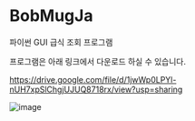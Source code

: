 # BobMugJa
파이썬 GUI 급식 조회 프로그램

프로그램은 아래 링크에서 다운로드 하실 수 있습니다.


https://drive.google.com/file/d/1jwWp0LPYl-nUH7xpSlChgjUJUQ8718rx/view?usp=sharing

![image](https://user-images.githubusercontent.com/60950583/126020983-20dfe0ec-c622-43bc-9b9f-33c24a6ec30d.png)

